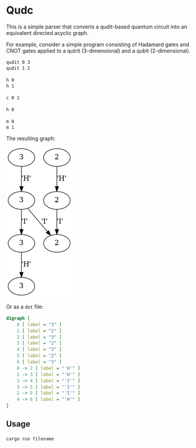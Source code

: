 # Qudc

This is a simple parser that converts a qudit-based quantum circuit into an equivalent directed acyclic graph.

For example, consider a simple program consisting of Hadamard gates and CNOT gates applied to a qutrit (3-dimensional) and a qubit (2-dimensional).

```
qudit 0 3
qudit 1 2

h 0
h 1

c 0 1

h 0

m 0
m 1
```

The resulting graph:

![](examples/example.png)

Or as a `dot` file:

```dot
digraph {
    0 [ label = "3" ]
    1 [ label = "2" ]
    2 [ label = "3" ]
    3 [ label = "2" ]
    4 [ label = "3" ]
    5 [ label = "2" ]
    6 [ label = "3" ]
    0 -> 2 [ label = "'H'" ]
    1 -> 3 [ label = "'H'" ]
    2 -> 4 [ label = "'I'" ]
    3 -> 5 [ label = "'I'" ]
    2 -> 5 [ label = "'I'" ]
    4 -> 6 [ label = "'H'" ]
}
```

## Usage

`cargo run filename`